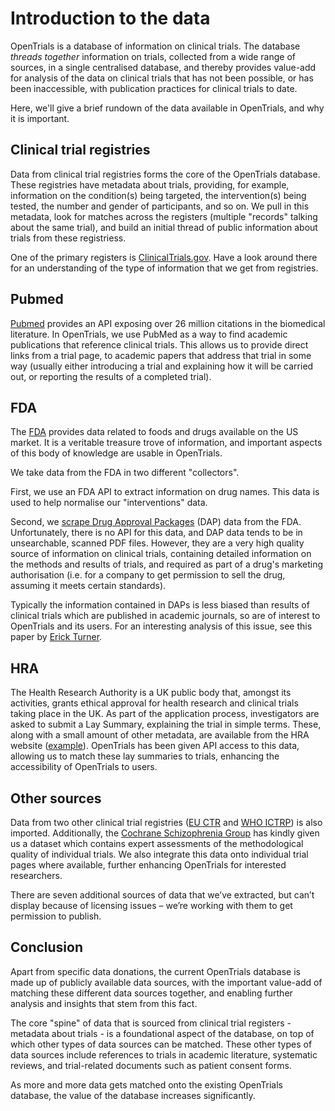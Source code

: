 # Introduction to the data

OpenTrials is a database of information on clinical trials. The database *threads together* information on trials, collected from a wide range of sources, in a single centralised database, and thereby provides value-add for analysis of the data on clinical trials that has not been possible, or has been inaccessible, with publication practices for clinical trials to date.

Here, we'll give a brief rundown of the data available in OpenTrials, and why it is important.

## Clinical trial registries

Data from clinical trial registries forms the core of the OpenTrials database. These registries have metadata about trials, providing, for example, information on the condition(s) being targeted, the intervention(s) being tested, the number and gender of participants, and so on. We pull in this metadata, look for matches across the registers (multiple "records" talking about the same trial), and build an initial thread of public information about trials from these registriess.

One of the primary registers is [ClinicalTrials.gov](https://clinicaltrials.gov). Have a look around there for an understanding of the type of information that we get from registries.

## Pubmed

[Pubmed](http://www.ncbi.nlm.nih.gov/pubmed) provides an API exposing over 26 million citations in the biomedical literature. In OpenTrials, we use PubMed as a way to find academic publications that reference clinical trials. This allows us to provide direct links from a trial page, to academic papers that address that trial in some way (usually either introducing a trial and explaining how it will be carried out, or reporting the results of a completed trial).

## FDA

The [FDA](http://www.fda.gov) provides data related to foods and drugs available on the US market. It is a veritable treasure trove of information, and important aspects of this body of knowledge are usable in OpenTrials.

We take data from the FDA in two different "collectors".

First, we use an FDA API to extract information on drug names. This data is used to help normalise our "interventions" data.

Second, we [scrape Drug Approval Packages](http://opentrials.net/2016/08/10/opentrialsfda-unlocking-the-trove-of-clinical-trial-data-in-drugsfda/) (DAP) data from the FDA. Unfortunately, there is no API for this data, and DAP data tends to be in unsearchable, scanned PDF files. However, they are a very high quality source of information on clinical trials, containing detailed information on the methods and results of trials, and required as part of a drug's marketing authorisation (i.e. for a company to get permission to sell the drug, assuming it meets certain standards).

Typically the information contained in DAPs is less biased than results of clinical trials which are published in academic journals, so are of interest to OpenTrials and its users. For an interesting analysis of this issue, see this paper by [Erick Turner](http://www.nejm.org/doi/full/10.1056/NEJMsa065779).

## HRA

The Health Research Authority is a UK public body that, amongst its activities, grants ethical approval for health research and clinical trials taking place in the UK. As part of the application process, investigators are asked to submit a Lay Summary, explaining the trial in simple terms. These, along with a small amount of other metadata, are available from the HRA website ([example](http://www.hra.nhs.uk/news/research-summaries/a-study-in-moderate-to-severe-active-crohns-disease/)). OpenTrials has been given API access to this data, allowing us to match these lay summaries to trials, enhancing the accessibility of OpenTrials to users.

## Other sources

Data from two other clinical trial registries ([EU CTR](https://www.clinicaltrialsregister.eu) and [WHO ICTRP](http://www.who.int/ictrp)) is also imported. Additionally, the [Cochrane Schizophrenia Group](http://schizophrenia.cochrane.org/) has kindly given us a dataset which contains expert assessments of the methodological quality of individual trials. We also integrate this data onto individual trial pages where available, further enhancing OpenTrials for interested researchers.

There are seven additional sources of data that we’ve extracted, but can’t display because of licensing issues – we’re working with them to get permission to publish.

## Conclusion

Apart from specific data donations, the current OpenTrials database is made up of publicly available data sources, with the important value-add of matching these different data sources together, and enabling further analysis and insights that stem from this fact.

The core "spine" of data that is sourced from clinical trial registers - metadata about trials - is a foundational aspect of the database, on top of which other types of data sources can be matched. These other types of data sources include references to trials in academic literature, systematic reviews, and trial-related documents such as patient consent forms.

As more and more data gets matched onto the existing OpenTrials database, the value of the database increases significantly.
